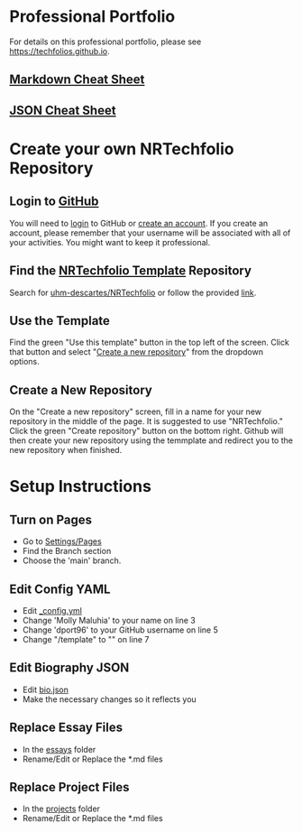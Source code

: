 # Professional Portfolio

For details on this professional portfolio, please see https://techfolios.github.io.

## [Markdown Cheat Sheet](https://www.markdownguide.org/cheat-sheet/)

## [JSON Cheat Sheet](https://www.w3schools.com/js/js_json.asp)

# Create your own NRTechfolio Repository

## Login to [GitHub](https://github.com)

You will need to [login](https://github.com/login) to GitHub or [create an account](https://github.com/signup). If you create an account, please remember that your username will be associated with all of your activities. You might want to keep it professional.

## Find the [NRTechfolio Template](https://github.com/uhm-descartes/NRTechfolio) Repository

Search for [uhm-descartes/NRTechfolio](https://github.com/uhm-descartes/NRTechfolio) or follow the provided [link](https://github.com/uhm-descartes/NRTechfolio).

## Use the Template

Find the green "Use this template" button in the top left of the screen. Click that button and select "[Create a new repository](https://github.com/new?template_name=NRTechfolio&template_owner=uhm-descartes)" from the dropdown options.

## Create a New Repository

On the "Create a new repository" screen, fill in a name for your new repository in the middle of the page. It is suggested to use "NRTechfolio." Click the green "Create repository" button on the bottom right. Github will then create your new repository using the temmplate and redirect you to the new repository when finished.

# Setup Instructions

## Turn on Pages

* Go to [Settings/Pages](../../settings/pages)
* Find the Branch section
* Choose the 'main' branch.

## Edit Config YAML

* Edit [_config.yml](_config.yml)
* Change 'Molly Maluhia' to your name on line 3
* Change 'dport96' to your GitHub username on line 5
* Change "/template" to "" on line 7

## Edit Biography JSON

* Edit [bio.json](_data/bio.json)
* Make the necessary changes so it reflects you

## Replace Essay Files

* In the [essays](essays) folder
* Rename/Edit or Replace the *.md files

## Replace Project Files

* In the [projects](projects) folder
* Rename/Edit or Replace the *.md files
